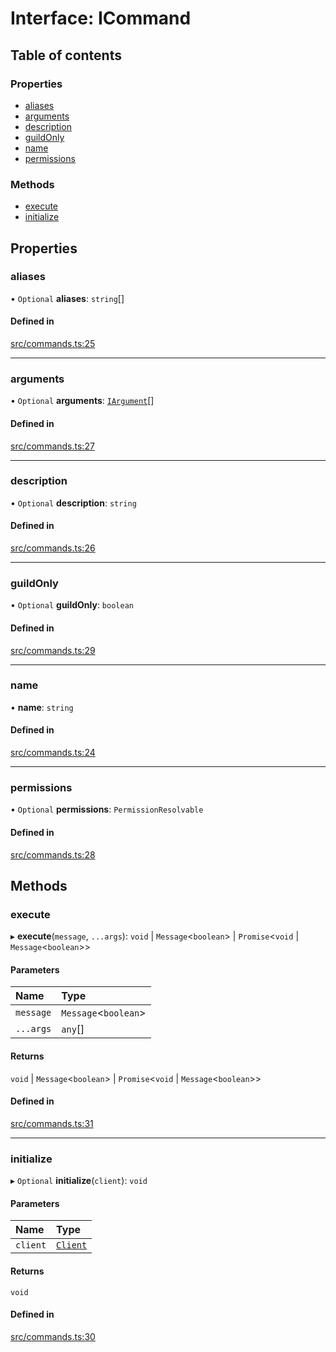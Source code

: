 # Interface: ICommand

## Table of contents

### Properties

- [aliases](../wiki/ICommand#aliases)
- [arguments](../wiki/ICommand#arguments)
- [description](../wiki/ICommand#description)
- [guildOnly](../wiki/ICommand#guildonly)
- [name](../wiki/ICommand#name)
- [permissions](../wiki/ICommand#permissions)

### Methods

- [execute](../wiki/ICommand#execute)
- [initialize](../wiki/ICommand#initialize)

## Properties

### aliases

• `Optional` **aliases**: `string`[]

#### Defined in

[src/commands.ts:25](https://github.com/FFGFlash/ffg-discord-framework/blob/216146b/src/commands.ts#L25)

___

### arguments

• `Optional` **arguments**: [`IArgument`](../wiki/IArgument)[]

#### Defined in

[src/commands.ts:27](https://github.com/FFGFlash/ffg-discord-framework/blob/216146b/src/commands.ts#L27)

___

### description

• `Optional` **description**: `string`

#### Defined in

[src/commands.ts:26](https://github.com/FFGFlash/ffg-discord-framework/blob/216146b/src/commands.ts#L26)

___

### guildOnly

• `Optional` **guildOnly**: `boolean`

#### Defined in

[src/commands.ts:29](https://github.com/FFGFlash/ffg-discord-framework/blob/216146b/src/commands.ts#L29)

___

### name

• **name**: `string`

#### Defined in

[src/commands.ts:24](https://github.com/FFGFlash/ffg-discord-framework/blob/216146b/src/commands.ts#L24)

___

### permissions

• `Optional` **permissions**: `PermissionResolvable`

#### Defined in

[src/commands.ts:28](https://github.com/FFGFlash/ffg-discord-framework/blob/216146b/src/commands.ts#L28)

## Methods

### execute

▸ **execute**(`message`, `...args`): `void` \| `Message`<`boolean`\> \| `Promise`<`void` \| `Message`<`boolean`\>\>

#### Parameters

| Name | Type |
| :------ | :------ |
| `message` | `Message`<`boolean`\> |
| `...args` | `any`[] |

#### Returns

`void` \| `Message`<`boolean`\> \| `Promise`<`void` \| `Message`<`boolean`\>\>

#### Defined in

[src/commands.ts:31](https://github.com/FFGFlash/ffg-discord-framework/blob/216146b/src/commands.ts#L31)

___

### initialize

▸ `Optional` **initialize**(`client`): `void`

#### Parameters

| Name | Type |
| :------ | :------ |
| `client` | [`Client`](../wiki/Client) |

#### Returns

`void`

#### Defined in

[src/commands.ts:30](https://github.com/FFGFlash/ffg-discord-framework/blob/216146b/src/commands.ts#L30)
